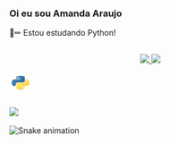 ### Oi eu sou Amanda Araujo
📖✏ Estou estudando Python!

##

<div align="center">
  <a href="https://github.com/OjuaraAmanda">
  <img height="140em" src="https://github-readme-stats.vercel.app/api?username=OjuaraAmanda&show_icons=true&theme=dracula&include_all_commits=true&count_private=true"/>
  <img height="140em" src="https://github-readme-stats.vercel.app/api/top-langs/?username=OjuaraAmanda&layout=compact&langs_count=7&theme=dracula"/>
</div>
<div style="display: inline_block"><br>
 
  <img align="center" alt="Rafa-Python" height="30" width="40" src="https://raw.githubusercontent.com/devicons/devicon/master/icons/python/python-original.svg">
 
</div>
  
  ##
 
<div> 

  <a href = "mailto:amanda.araujo06@gmail.com"><img src="https://img.shields.io/badge/-Gmail-%23333?style=for-the-badge&logo=gmail&logoColor=white" target="_blank"></a>
  
 
  ![Snake animation](https://github.com/OjuaraAmanda/OjuaraAmanda/blob/output/github-contribution-grid-snake.svg)
 
</div>
